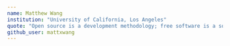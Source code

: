 ```yaml
---
name: Matthew Wang
institution: "University of California, Los Angeles"
quote: "Open source is a development methodology; free software is a social movement."
github_user: mattxwang
---
```

